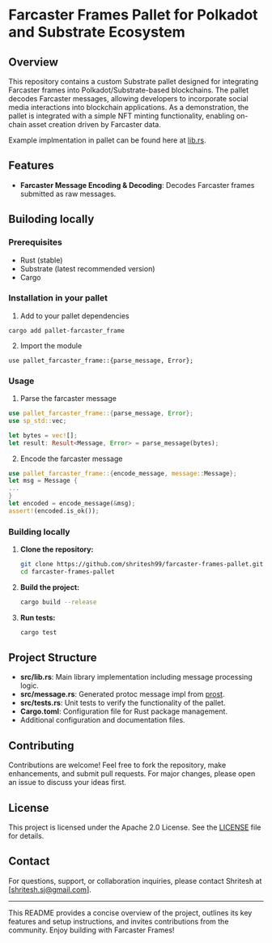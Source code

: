 # Farcaster Frames Pallet for Polkadot and Substrate Ecosystem

## Overview

This repository contains a custom Substrate pallet designed for integrating Farcaster frames into Polkadot/Substrate-based blockchains. The pallet decodes Farcaster messages, allowing developers to incorporate social media interactions into blockchain applications. As a demonstration, the pallet is integrated with a simple NFT minting functionality, enabling on-chain asset creation driven by Farcaster data.

Example implmentation in pallet can be found here at [lib.rs](https://github.com/Shritesh99/polkadot-farcaster-demo-parachain/blob/master/pallets/template/src/lib.rs).

## Features

-    **Farcaster Message Encoding & Decoding**: Decodes Farcaster frames submitted as raw messages.

## Builoding locally

### Prerequisites

-    Rust (stable)
-    Substrate (latest recommended version)
-    Cargo

### Installation in your pallet

1. Add to your pallet dependencies

```
cargo add pallet-farcaster_frame
```

2. Import the module

```
use pallet_farcaster_frame::{parse_message, Error};
```

### Usage

1. Parse the farcaster message

```rust
use pallet_farcaster_frame::{parse_message, Error};
use sp_std::vec;

let bytes = vec![];
let result: Result<Message, Error> = parse_message(bytes);
```

2. Encode the farcaster message

```rust
use pallet_farcaster_frame::{encode_message, message::Message};
let msg = Message {
...
}
let encoded = encode_message(&msg);
assert!(encoded.is_ok());
```

### Building locally

1. **Clone the repository:**

     ```bash
     git clone https://github.com/shritesh99/farcaster-frames-pallet.git
     cd farcaster-frames-pallet
     ```

2. **Build the project:**

     ```bash
     cargo build --release
     ```

3. **Run tests:**

     ```bash
     cargo test
     ```

## Project Structure

-    **src/lib.rs**: Main library implementation including message processing logic.
-    **src/message.rs**: Generated protoc message impl from [prost](https://github.com/tokio-rs/prost).
-    **src/tests.rs**: Unit tests to verify the functionality of the pallet.
-    **Cargo.toml**: Configuration file for Rust package management.
-    Additional configuration and documentation files.

## Contributing

Contributions are welcome! Feel free to fork the repository, make enhancements, and submit pull requests. For major changes, please open an issue to discuss your ideas first.

## License

This project is licensed under the Apache 2.0 License. See the [LICENSE](LICENSE) file for details.

## Contact

For questions, support, or collaboration inquiries, please contact Shritesh at [shritesh.sj@gmail.com].

---

This README provides a concise overview of the project, outlines its key features and setup instructions, and invites contributions from the community. Enjoy building with Farcaster Frames!
